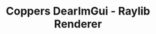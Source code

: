 ---
title: "Coppers DearImGui - Raylib Renderer"
description: "Raylib renderer for my ImGui wrapper"
hidden: false
link: "https://www.nuget.org/packages/CopperDevs.DearImGui.Renderer.Raylib"
source: "https://github.com/copperdevs/CopperDevs.DearImGui/tree/master/CopperDevs.DearImGui.Renderer.Raylib"
category: Libraries
randomResult: true
---